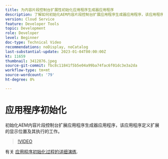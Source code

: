 ```yaml
---
title: 为内容片段控制台扩展性初始化应用程序生成器应用程序
description: 了解如何初始化AEM内容片段控制台扩展应用程序生成器应用程序，该应用程序定义扩展的显示位置及其执行的工作。
version: Cloud Service
feature: Developer Tools
topic: Development
role: Developer
level: Beginner
doc-type: Technical Video
recommendations: noDisplay, noCatalog
last-substantial-update: 2023-01-04T00:00:00Z
kt: 11659
thumbnail: 3412876.jpeg
source-git-commit: fbc8c11841f5b5e04a99ba74fac6f01dc3e3a2da
workflow-type: tm+mt
source-wordcount: '79'
ht-degree: 0%

---
```



# 应用程序初始化

初始化AEM内容片段控制台扩展应用程序生成器应用程序，该应用程序定义扩展的显示位置及其执行的工作。

>[!VIDEO](https://video.tv.adobe.com/v/3412876/?quality=12&learn=on)

有关 [应用程序初始化过程的详细演练](https://developer.adobe.com/uix/docs/services/aem-cf-console-admin/code-generation/#launch-code-generation-during-project-initialization).
